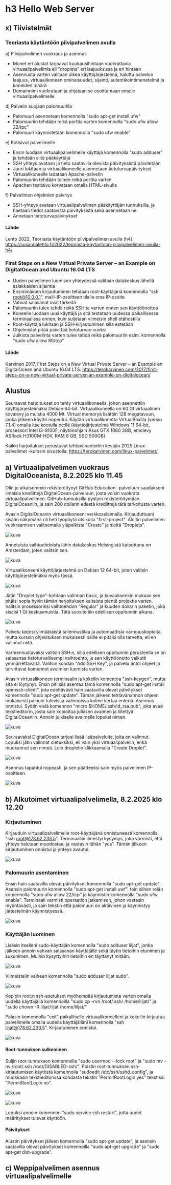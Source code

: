 # h3 Hello Web Server

## x) Tiivistelmät

### Teoriasta käytäntöön pilvipalvelimen avulla

a) Pilvipalvelimen vuokraus ja asennus
- Monet eri alustat tarjoavat kuukausihintaan vuokrattavia virtuaalipalvelimia eli "droplets" eri laajuuksissa ja eri hintaan
- Asennusta varten valitaan oikea käyttöjärjestelmä, haluttu palvelun laajuus, virtuaalikoneen ominaisuudet, sijainti, autentikointimenetelmä ja koneiden määrä
- Domainnimi vuokrataan ja ohjataan se osoittamaan omalle virtuaalipalvelimelle

d) Palvelin suojaan palomuurilla
- Palomuuri asennetaan komennolla "sudo apt-get install ufw"
- Palomuuriin tehdään reikä porttia varten komennolla "sudo ufw allow 22/tpc"
- Palomuuri käynnistetään komennolla "sudo ufw enable"

e) Kotisivut palvelimelle
- Ensin luodaan virtuaalipalvelimelle käyttäjä komennolla "sudo adduser" ja tehdään siitä pääkäyttäjä
- SSH yhteys avataan ja tieto saatavilla olevista päivityksistä päivitetään
- Juuri lukitaan ja virtuaalikoneelle asennetaan tietoturvapäivitykset
- Virtuaalikoneelle ladataan Apache-palvelin
- Palomuuriin tehdään toinen reikä porttia varten
- Apachen testisivu korvataan omalla HTML-sivulla

f) Palvelimen ohjelmien päivitys
- SSH-yhteys avataan virtuaalipalvelimen pääkäyttäjän tunnuksilla, ja haetaan tiedot saatavista päivityksistä sekä asennetaan ne
- Annetaan tietoturvapäivitykset

#### Lähde
Lehto 2022, Teoriasta käytäntöön pilvipalvelimen avulla (h4): https://susannalehto.fi/2022/teoriasta-kaytantoon-pilvipalvelimen-avulla-h4/


### First Steps on a New Virtual Private Server – an Example on DigitalOcean and Ubuntu 16.04 LTS
- Uuden palvelimen luomisen yhteydessä valitaan datakeskus lähellä asiakkaiden sijaintia
- Ensimmäinen kirjautuminen tehdään root-käyttäjänä komennolla "ssh root@10.0.0.1", malli-IP-osoitteen tilalle oma IP-osoite
- Vahvat salasanat ovat tärkeitä
- Palomuuriin tulee tehdä reikä SSH:ta varten ennen sen käyttöönottoa
- Koneelle luodaan uusi käyttäjä ja sitä testataan uudessa paikallisessa terminaalissa ennen, kuin suljetaan viimeisin shell etähostilla
- Root-käyttäjä lukitaan ja SSH-kirjautuminen sillä estetään
- Ohjelmistot pitää päivittää tietoturvan vuoksi
- Julkista palvelinta varten tulee tehdä reikä palomuuriin esim. komennolla "sudo ufw allow 80/tcp"

#### Lähde

Karvinen 2017, First Steps on a New Virtual Private Server – an Example on DigitalOcean and Ubuntu 16.04 LTS: 
https://terokarvinen.com/2017/first-steps-on-a-new-virtual-private-server-an-example-on-digitalocean/

## Alustus

Seuraavat harjoitukset on tehty virtuaalikoneella, johon asennettiin käyttöjärjestelmäksi Debian 64-bit. Virtuaalikoneella on 60 Gt virtuaalinen kovalevy ja muistia 4000 Mt. Virtual memoryä lisättiin 128 megatavuun, jonka jälkeen käyttö nopeutui. Käytän virtuaalikonetta VirtualBoxilla (versio 7.1.4) omalla itse kootulla pc:llä (käyttöjärjestelmä Windows 11 64-bit, prosessori Intel i3-9100F, näytönohjain Asus GTX 1060 3GB, emolevy ASRock H310CM-HDV, RAM 8 GB, SSD 500GB).

Kaikki harjoitukset perustuvat tehtävänantoihin kevään 2025 Linux-palvelimet -kurssin sivustolla: https://terokarvinen.com/linux-palvelimet/.

## a) Virtuaalipalvelimen vuokraus DigitalOceanista, 8.2.2025 klo 11.45

Olin jo aikaisemmin rekisteröitynyt GitHub Education -palveluun saadakseni ilmaisia krediittejä DigitalOcean-palveluun, josta voisin vuokrata virtuaalipalvelimen. GitHub-tunnuksilla pystyin rekisteröitymään DigitalOceaniin, ja sain 200 dollarin edestä krediittejä tätä tarkoitusta varten.

Avasin DigitalOceanin virtuaalikoneeni verkkoselaimella. Kirjauduttuani sisään näkymänä oli heti työpöytä otsikolla "first-project". Aloitin palvelimen vuokraamisen valitsemalla yläpalkista "Create" ja sieltä "Droplets".

![kuva](https://github.com/user-attachments/assets/2d465e1c-bc82-4b23-80e5-fef62666e38e)

Annetuista vaihtoehdoista lähin datakeskus Helsingistä katsottuna on Amsterdam, joten valitsin sen.

![kuva](https://github.com/user-attachments/assets/1b49b7a4-731c-43c2-a004-7365616081d7)

Virtuaalikoneeni käyttöjärjestelmä on Debian 12 64-bit, joten valitsin käyttöjärjestelmäksi myös tässä.

![kuva](https://github.com/user-attachments/assets/4b5c7bf3-fd5e-4b22-b90f-812b6e2b4a1e)

Jätin "Droplet type"-kohtaan valinnan basic, ja kuvauksenkin mukaan sen pitäisi sopia hyvin tämän harjoituksen kaltaista pientä projektia varten. Valitsin prosessoriksi vaihtoehdon "Regular" ja kuuden dollarin paketin, joka sisälsi 1 Gt keskusmuistia. Tätä suositeltiin edellisen oppitunnin aikana. 

![kuva](https://github.com/user-attachments/assets/89201516-5590-464a-97ff-fd847cbfd635)

Palvelu tarjosi ylimääräistä tallennustilaa ja automaattisia varmuuskopioita, mutta kurssin ohjeistuksen mukaisesti näille ei pitäisi olla tarvetta, eli en valinnut niitä.

Varmennustavaksi valitsin SSH:n, sillä edellisen oppitunnin perusteella se on salasanaa tietoturvallisempi vaihtoehto, ja sen käyttöönotto vaikutti ymmärrettävältä. Valitsin kohdan "Add SSH Key", ja palvelu antoi ohjeet ja tarvittavat komennot avaimien luomista varten. 

Avasin virtuaalikoneen terminaalin ja kokeilin komentoa "ssh-keygen", mutta sitä ei löytynyt. Ensin piti siis asentaa tämä komennolla "sudo apt-get install openssh-client", jota edeltävästi hain saatavilla olevat päivitykset komennolla "sudo apt-get update". Tämän jälkeen tehtävänannon ohjeen mukaisesti painoin tulevissa valinnoissa kolme kertaa enteriä. Asennus onnistui. Syötin vielä komennon "micro $HOME/.ssh/id_rsa.pub", joka avasi tekstieditorin, josta sain kopioitua julkisen avaimen ja liitettyä DigitalOceaniin. Annoin julkiselle avaimelle lopuksi nimen.

![kuva](https://github.com/user-attachments/assets/190c53dd-c892-47c9-acd2-2416e77cf1d1)

Seuraavaksi DigitalOcean tarjosi lisää lisäpalveluita, joita en valinnut. Lopuksi jätin valinnat oletuksiksi, eli vain yksi virtuaalipalvelin, enkä muokannut sen nimeä. Loin dropletin klikkaamalla "Create Droplet".

![kuva](https://github.com/user-attachments/assets/dc1bf166-47af-4dad-a9a4-6bcdf950f46b)

Asennus tapahtui nopeasti, ja sen päätteeksi sain myös palvelimen IP-osoitteen.

![kuva](https://github.com/user-attachments/assets/2332735d-6a77-46f5-9b14-ac3dacd09709)


## b) Alkutoimet virtuaalipalvelimella, 8.2.2025 klo 12.20

### Kirjautuminen

Kirjauduin virtuaalipalvelimelle root-käyttäjänä onnistuneesti komennolla "ssh root@178.62.233.5". Terminaaliin ilmestyi kysymys, joka varmisti, että yhteys halutaan muodostaa, ja vastasin tähän "yes". Tämän jälkeen kirjautuminen onnistui ja yhteys avautui. 

![kuva](https://github.com/user-attachments/assets/7bf67942-0e28-4891-b81b-b79e35034d61)

### Palomuurin asentaminen

Ensin hain saatavilla olevat päivitykset komennolla "sudo apt-get update". Asensin palomuurin komennolla "sudo apt-get install uwf", tein siihen reiän komennolla "sudo ufw allow 22/tcp" ja käynnistin komennolla "sudo ufw enable". Terminaali varmisti operaation jatkamisen, johon vastasin myöntävästi, ja sain tekstin että palomuuri on aktiivinen ja käynnistyy järjestelmän käynnistyessä.

![kuva](https://github.com/user-attachments/assets/3b04e741-0386-4ca6-9924-1a635b8af78f)  

### Käyttäjän luominen

Lisäsin itselleni sudo-käyttäjän komennolla "sudo adduser liljat", jonka jälkeen annoin vahvan salasanan käyttäjälle sekä täytin tietoihin etunimen ja sukunimen. Muihin kysyttyihin tietoihin en täyttänyt mitään. 

![kuva](https://github.com/user-attachments/assets/669d63a6-eacd-48bb-b6ef-e598a112df21)

Viimeistelin vaiheen komennolla "sudo adduser liljat sudo". 

![kuva](https://github.com/user-attachments/assets/65b13cd6-3b15-4ba2-baf0-999874c7f216)

Kopioin root:n ssh-asetukset myöhempää kirjautumista varten omalla uudella käyttäjällä komennoilla "sudo cp -rvn /root/.ssh/ /home/liljat/" ja "sudo chown -R liljat:liljat /home/liljat/"

Palasin komennolla "exit" paikalliselle virtuaalikoneelleni ja kokeilin kirjautua palvelimelle omalla uudella käyttäjälläni komennolla "ssh liljat@178.62.233.5". Kirjautuminen onnistui.

![kuva](https://github.com/user-attachments/assets/b7235b2d-ab84-4b1c-8891-d8ef4facbae3)

#### Root-tunnuksen sulkeminen

Suljin root-tunnuksen komennoilla "sudo usermod --lock root" ja "sudo mv -nv /root/.ssh /root/DISABLED-ssh/". Poistin root-tunnuksen ssh-kirjautumisen käytöstä komennolla "sudoedit /etc/ssh/sshd_config", ja muokkasin tekstieditorissa kohdasta tekstin "PermitRootLogin yes" tekstiksi "PermitRootLogin no".

![kuva](https://github.com/user-attachments/assets/5d85602f-ce7f-4f3b-b80a-0920a9d0c162)

![kuva](https://github.com/user-attachments/assets/128e8d9e-8829-4c9e-b65d-1d977544e9ec)

Lopuksi annoin komennon "sudo service ssh restart", jotta uudet määritykset tulevat käyttöön.

#### Päivitykset

Alustin päivitykset jälleen komennolla "sudo apt-get update", ja asensin saatavilla olevat päivitykset komennoilla "sudo apt-get upgrade" ja "sudo apt-get dist-upgrade".


## c) Weppipalvelimen asennus virtuaalipalvelimelle



